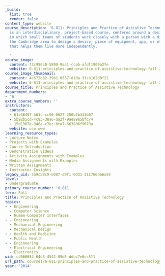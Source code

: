 ```yaml
---
_build:
  list: true
  render: false
content_type: website
course_description: '6.811: Principles and Practice of Assistive Technology (PPAT)
  is an interdisciplinary, project-based course, centered around a design project
  in which small teams of students work closely with a person with a disability in
  the Cambridge area to design a device, piece of equipment, app, or other solution
  that helps them live more independently.

  '
course_image:
  content: f3c950c0-5890-9aa1-cceb-afdf1909a27e
  website: 6-811-principles-and-practice-of-assistive-technology-fall-2014
course_image_thumbnail:
  content: 4c672d82-39b1-6537-d1da-33cb102d0f22
  website: 6-811-principles-and-practice-of-assistive-technology-fall-2014
course_title: Principles and Practice of Assistive Technology
department_numbers:
- '6'
extra_course_numbers: ''
instructors:
  content:
  - 61e38497-b61c-cc90-0027-250b2b331b07
  - 5b92b5cd-4c83-38a6-da2f-9ae89a5bfc74
  - 15d1367e-048a-c7ec-bca7-663806f9679a
  website: ocw-www
learning_resource_types:
- Lecture Notes
- Projects with Examples
- Course Introduction
- Demonstration Videos
- Activity Assignments with Examples
- Media Assignments with Examples
- Written Assignments
- Instructor Insights
legacy_uid: 5b9c58c9-b087-d9f1-0d31-211766da6a59
level:
- Undergraduate
primary_course_number: '6.811'
term: Fall
title: Principles and Practice of Assistive Technology
topics:
- - Engineering
  - Computer Science
  - Human-Computer Interfaces
- - Engineering
  - Mechanical Engineering
  - Mechanical Design
- - Health and Medicine
  - Public Health
- - Engineering
  - Electrical Engineering
  - Electronics
uid: cd560654-64d3-4542-89d5-ddbc7e6cc511
url_path: courses/6-811-principles-and-practice-of-assistive-technology-fall-2014
year: '2014'
---
```

